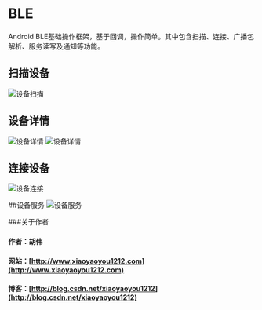 # BLE
Android BLE基础操作框架，基于回调，操作简单。其中包含扫描、连接、广播包解析、服务读写及通知等功能。

## 扫描设备
 ![设备扫描](http://img.blog.csdn.net/20160828100329779)

## 设备详情
 ![设备详情](http://img.blog.csdn.net/20160828100259718)
 ![设备详情](http://img.blog.csdn.net/20160828100315766)

## 连接设备
 ![设备连接](http://img.blog.csdn.net/20160828100240247)

##设备服务
 ![设备服务](http://img.blog.csdn.net/20160828100343826)

###关于作者
#### 作者：胡伟
#### 网站：[http://www.xiaoyaoyou1212.com](http://www.xiaoyaoyou1212.com)
#### 博客：[http://blog.csdn.net/xiaoyaoyou1212](http://blog.csdn.net/xiaoyaoyou1212)
